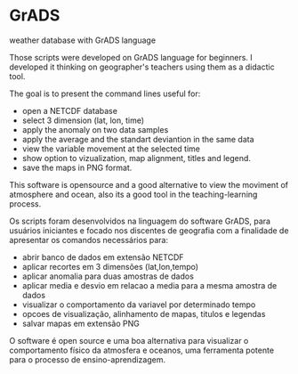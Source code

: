# GrADS
 weather database with GrADS language


Those scripts were developed on GrADS language for beginners.
I developed it thinking on geographer's teachers using them as a didactic tool.

The goal is to present the command lines useful for:
- open a NETCDF database
- select 3 dimension (lat, lon, time)
- apply the anomaly on two data samples
- apply the average and the standart deviantion in the same data
- view the variable movement at the selected time
- show option to vizualization, map alignment, titles and legend.
- save the maps in PNG format. 

This software is opensource and a good alternative to view the moviment of atmosphere and ocean,
also its a good tool in the teaching-learning process.


Os scripts foram desenvolvidos na linguagem do software GrADS, para usuários iniciantes
e focado nos discentes de geografia
com a finalidade de apresentar os comandos necessários para:
- abrir banco de dados em extensão NETCDF
- aplicar recortes em 3 dimensões (lat,lon,tempo)
- aplicar anomalia para duas amostras de dados
- aplicar media e desvio em relacao a media para a mesma amostra de dados 
- visualizar o comportamento da variavel por determinado tempo
- opcoes de visualização, alinhamento de mapas, titulos e legendas
- salvar mapas em extensão PNG

O software é open source e uma boa alternativa para visualizar o comportamento físico da atmosfera e oceanos, uma ferramenta potente para o processo de ensino-aprendizagem.
